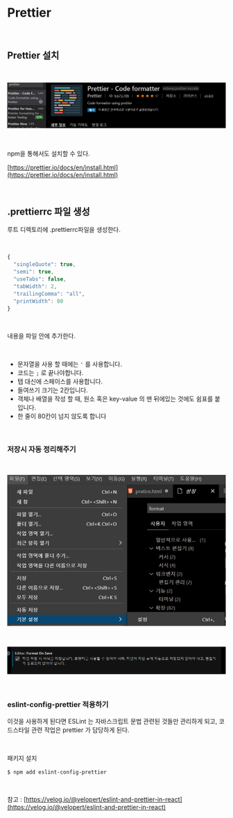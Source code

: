 # Prettier

<br>

## Prettier 설치

<br>

![](../Images/Prettier/Prettier-1.png)

<br>

npm을 통해서도 설치할 수 있다.

[https://prettier.io/docs/en/install.html](https://prettier.io/docs/en/install.html)

<br>

## .prettierrc 파일 생성

루트 디렉토리에 .prettierrc파일을 생성한다.

<br>

```jsx
{
  "singleQuote": true,
  "semi": true,
  "useTabs": false,
  "tabWidth": 2,
  "trailingComma": "all",
  "printWidth": 80
}
```

<br>

내용을 파일 안에 추가한다.

<br>

- 문자열을 사용 할 때에는 `'` 를 사용합니다.
- 코드는 `;` 로 끝나야합니다.
- 탭 대신에 스페이스를 사용합니다.
- 들여쓰기 크기는 2칸입니다.
- 객체나 배열을 작성 할 때, 원소 혹은 key-value 의 맨 뒤에있는 것에도 쉼표를 붙입니다.
- 한 줄이 80칸이 넘지 않도록 합니다

<br>

### 저장시 자동 정리해주기

<br>

![prettier](../Images/Prettier/Prettier-2.png)

<br>

![prettier](../Images/Prettier/Prettier-3.png)

<br>

### eslint-config-prettier 적용하기

이것을 사용하게 된다면 ESLint 는 자바스크립트 문법 관련된 것들만 관리하게 되고, 코드스타일 관련 작업은 prettier 가 담당하게 된다.

<br>

패키지 설치

```bash
$ npm add eslint-config-prettier
```

<br>

참고 : [https://velog.io/@velopert/eslint-and-prettier-in-react](https://velog.io/@velopert/eslint-and-prettier-in-react)